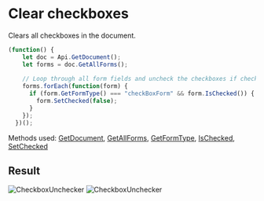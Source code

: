 # Clear checkboxes

Clears all checkboxes in the document.

```ts
(function() {
    let doc = Api.GetDocument();
    let forms = doc.GetAllForms();
  
    // Loop through all form fields and uncheck the checkboxes if checked.
    forms.forEach(function(form) {
      if (form.GetFormType() === "checkBoxForm" && form.IsChecked()) {
        form.SetChecked(false);
      }
    });
  })();
```

Methods used: [GetDocument](/site/docs/office-api/usage-api/text-document-api/Api/Methods/GetDocument.md), [GetAllForms](/site/docs/office-api/usage-api/form-api/ApiDocument/Methods/GetAllForms.md), [GetFormType](/site/docs/office-api/usage-api/form-api/ApiCheckBoxForm/Methods/GetFormType.md), [IsChecked](/site/docs/office-api/usage-api/form-api/ApiCheckBoxForm/Methods/IsChecked.md), [SetChecked](/site/docs/office-api/usage-api/form-api/ApiCheckBoxForm/Methods/SetChecked.md)

## Result

![CheckboxUnchecker](/assets/images/plugins/clear-checkboxes.png#gh-light-mode-only)
![CheckboxUnchecker](/assets/images/plugins/clear-checkboxes.dark.png#gh-dark-mode-only)
